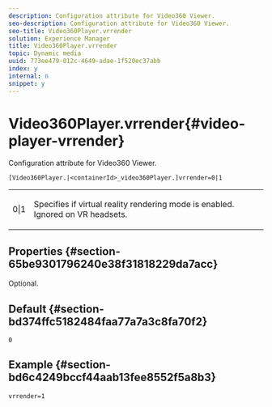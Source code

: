 ```yaml
---
description: Configuration attribute for Video360 Viewer.
seo-description: Configuration attribute for Video360 Viewer.
seo-title: Video360Player.vrrender
solution: Experience Manager
title: Video360Player.vrrender
topic: Dynamic media
uuid: 773ee479-012c-4649-adae-1f520ec37abb
index: y
internal: n
snippet: y
---
```


# Video360Player.vrrender{#video-player-vrrender}

Configuration attribute for Video360 Viewer.

`[Video360Player.|<containerId>_video360Player.]vrrender=0|1`

<table id="table_2A4F898BBF88417DB0834B7F78637F5D"> 
 <tbody> 
  <tr> 
   <td colname="col1"> <p> <span class="codeph"> 0|1</span> </p> </td> 
   <td colname="col2"> <p>Specifies if virtual reality rendering mode is enabled. Ignored on VR headsets. </p> </td> 
  </tr> 
 </tbody> 
</table>

## Properties {#section-65be9301796240e38f31818229da7acc}

Optional.

## Default {#section-bd374ffc5182484faa77a7a3c8fa70f2}

`0`

## Example {#section-bd6c4249bccf44aab13fee8552f5a8b3}

`vrrender=1` 
